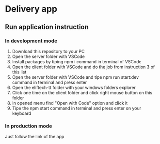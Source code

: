 # Delivery app
## Run application instruction
### In development mode
  1. Download this repository to your PC  
  2. Open the server folder with VSCode  
  3. Install packages by tiping npm i command in terminal of VSCode
  4. Open the client folder with VSCode and do the job from instruction 3 of this list
  5. Open the server folder with VSCode and tipe npm run start:dev command in terminal and press enter
  6. Open the eliftech-tt folder with your windows folders explorer
  7. Click one time on the client folder and click right mouse button on this folder
  8. In opened menu find "Open with Code" option and click it
  9. Tipe the npm start command in terminal and press enter on your keyboard
### In production mode
  Just follow the link of the app
